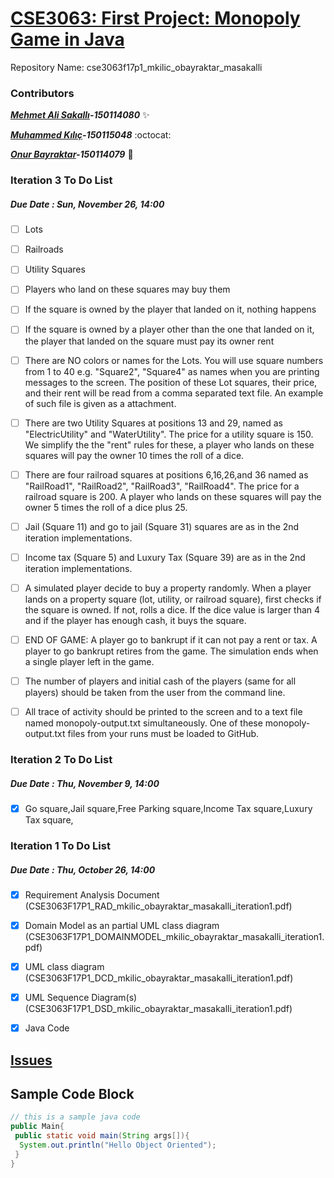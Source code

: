 # [CSE3063: First Project: Monopoly Game in Java](https://github.com/muhammeddkilicc/cse3063f17p1_mkilic_obayraktar_masakalli "CSE3063 Java Project")
Repository Name: cse3063f17p1_mkilic_obayraktar_masakalli

### Contributors

__*[Mehmet Ali Sakallı](https://github.com/mehmetalisakalli)-150114080*__ :sparkles:

__*[Muhammed Kılıç](https://github.com/muhammeddkilicc/)-150115048*__ :octocat:

__*[Onur Bayraktar](https://github.com/onurbayraktar)-150114079*__ :rocket:



### Iteration 3 To Do List
##### Due Date : Sun, November 26, 14:00
- [ ] Lots
- [ ] Railroads
- [ ] Utility Squares
- [ ] Players who land on these squares may buy them
- [ ] If the square is owned by the player that landed on it, nothing happens
- [ ] If the square is owned by a player other than the one that landed on it, the player that landed on the square must pay its owner rent
- [ ] There are NO colors or names for the Lots. You will use square numbers from 1 to 40 e.g. "Square2", "Square4" as names when you are printing messages to the screen. The position of these Lot squares, their price, and their rent will be read from a comma separated text file. An example of such file is given as a attachment.
- [ ] There are two Utility Squares at positions 13 and 29, named as "ElectricUtility" and "WaterUtility". The price for a utility square is 150. We simplify the the "rent" rules for these, a player who lands on these squares will pay the owner 10 times the roll of a dice.
- [ ] There are four railroad squares at positions 6,16,26,and 36 named as "RailRoad1",  "RailRoad2", "RailRoad3", "RailRoad4". The price for a railroad square is 200. A player who lands on these squares will pay the owner 5 times the roll of a dice plus 25.
- [ ] Jail (Square 11) and go to jail (Square 31) squares are as in the 2nd iteration implementations.
- [ ] Income tax (Square 5) and Luxury Tax (Square 39) are as in the 2nd iteration implementations. 
- [ ]  A simulated player decide to buy a property randomly. When a player lands on a  property square (lot, utility, or railroad square), first checks if the square is owned. If not, rolls a dice. If the dice value is larger than 4 and if the player has enough cash, it buys the square. 
- [ ]  END OF GAME: A player go to bankrupt if it can not pay a rent or tax. A player to go bankrupt retires from the game. The simulation ends when a single player left in the game.
- [ ] The number of players and initial cash of the players (same for all players) should be taken from the user from the command line. 
- [ ] All trace of activity should be printed to the screen and to a text file named monopoly-output.txt simultaneously. One of these monopoly-output.txt files from your runs must be loaded to GitHub. 


### Iteration 2 To Do List
##### Due Date : Thu, November 9, 14:00
- [x] Go square,Jail square,Free Parking square,Income Tax square,Luxury Tax square,


 ### Iteration 1 To Do List
 ##### Due Date : Thu, October 26, 14:00

- [x] Requirement Analysis Document (CSE3063F17P1_RAD_mkilic_obayraktar_masakalli_iteration1.pdf)
- [x] Domain Model as an partial UML class diagram (CSE3063F17P1_DOMAINMODEL_mkilic_obayraktar_masakalli_iteration1.pdf)
- [x] UML class diagram (CSE3063F17P1_DCD_mkilic_obayraktar_masakalli_iteration1.pdf)
- [x] UML Sequence Diagram(s) (CSE3063F17P1_DSD_mkilic_obayraktar_masakalli_iteration1.pdf)
- [x] Java Code


## [Issues](https://github.com/muhammeddkilicc/cse3063f17p1_mkilic_obayraktar_masakalli/issues)

## Sample Code Block

``` java
// this is a sample java code
public Main{
 public static void main(String args[]){
  System.out.println("Hello Object Oriented");
 }
}
```
